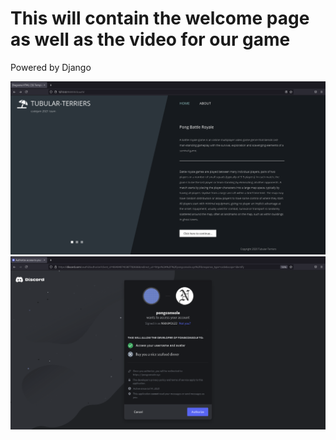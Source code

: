# This will contain the welcome page as well as the video for our game

Powered by Django

<img src = "https://github.com/Tubular-Terriers/code-jam/blob/main/src/website/dcauth/static/img/homepage.png?raw=true">
<img src = "https://github.com/Tubular-Terriers/code-jam/blob/main/src/website/dcauth/static/img/discordauth.png?raw=true">
